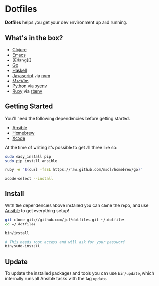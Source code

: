 # Dotfiles

**Dotfiles** helps you get your dev environment up and running.

## What's in the box?

- [Clojure][]
- [Emacs][]
- [Erlang][]
- [Go][]
- [Haskell][]
- [Javascript][] via [nvm][]
- [MacVim][]
- [Python][] via [pyenv][]
- [Ruby][] via [rbenv][]

## Getting Started

You'll need the following dependencies before getting started.

- [Ansible][]
- [Homebrew][]
- [Xcode][]

At the time of writing it's possible to get all three like so:

``` sh
sudo easy_install pip
sudo pip install ansible

ruby -e "$(curl -fsSL https://raw.github.com/mxcl/homebrew/go)"

xcode-select --install
```

## Install

With the dependencies above installed you can clone the repo, and use
[Ansible][] to get everything setup!

``` sh
git clone git://github.com/jcf/dotfiles.git ~/.dotfiles
cd ~/.dotfiles

bin/install

# This needs root access and will ask for your password
bin/sudo-install
```

## Update

To update the installed packages and tools you can use `bin/update`,
which internally runs all Ansible tasks with the tag `update`.

[Ansible]: http://www.ansible.com/
[Clojure]: http://clojure.org/
[Dotfiles]: https://github.com/jcf/dotfiles
[EVM]: https://github.com/rejeep/evm
[Emacs]: http://www.gnu.org/software/emacs
[Go]: http://golang.org/
[Haskell]: https://www.haskell.org/
[Homebrew]: http://brew.sh/
[Javascript]: https://www.destroyallsoftware.com/talks/wat
[MacVim]: https://code.google.com/p/macvim/
[Python]: https://www.python.org/
[Ruby]: https://www.ruby-lang.org/en/
[Xcode]: https://developer.apple.com/xcode/
[nvm]: https://github.com/creationix/nvm
[pyenv]: https://github.com/yyuu/pyenv
[rbenv]: https://github.com/sstephenson/rbenv
